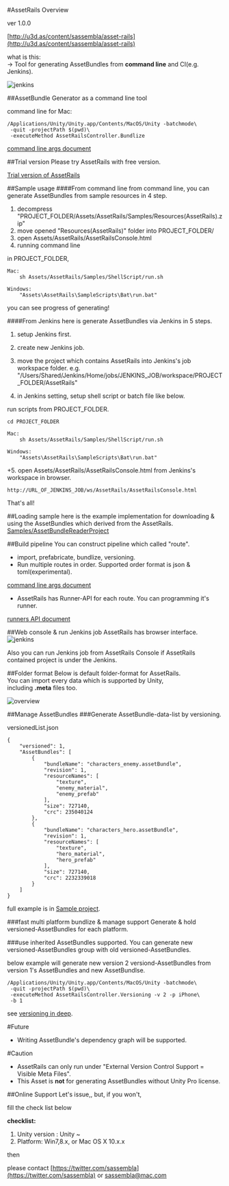 #AssetRails Overview

ver 1.0.0

[http://u3d.as/content/sassembla/asset-rails](http://u3d.as/content/sassembla/asset-rails)

what is this:  
-> Tool for generating AssetBundles from **command line** and CI(e.g. Jenkins).

![jenkins](https://raw.githubusercontent.com/sassembla/AssetRails-Support/master/image/webInterface.png "jenkins")

##AssetBundle Generator as a command line tool

command line for Mac:

	/Applications/Unity/Unity.app/Contents/MacOS/Unity -batchmode\
	 -quit -projectPath $(pwd)\
	 -executeMethod AssetRailsController.Bundlize


[command line args document](https://github.com/sassembla/AssetRails-Support/blob/master/CommandLineArgs.md#assetrails-command-line-args)

##Trial version
Please try AssetRails with free version.

[Trial version of AssetRails](https://github.com/sassembla/AssetRails-Support/tree/master/Samples/Sample_AssetRails)


##Sample usage
####From command line
from command line, you can generate AssetBundles from sample resources in 4 step.


1. decompress "PROJECT_FOLDER/Assets/AssetRails/Samples/Resources(AssetRails).zip"
1. move opened "Resources(AssetRails)" folder into PROJECT_FOLDER/
1. open Assets/AssetRails/AssetRailsConsole.html
1. running command line

in PROJECT_FOLDER, 

	Mac:
		sh Assets/AssetRails/Samples/ShellScript/run.sh
	
	Windows:
		"Assets\AssetRails\SampleScripts\Bat\run.bat"



you can see progress of generating!

####From Jenkins
here is generate AssetBundles via Jenkins in 5 steps.

1. setup Jenkins first.
1. create new Jenkins job.
1. move the project which contains AssetRails into Jenkins's job workspace folder.
	e.g. "/Users/Shared/Jenkins/Home/jobs/JENKINS_JOB/workspace/PROJECT_FOLDER/AssetRails"

1. in Jenkins setting, setup shell script or batch file like below.

run scripts from PROJECT_FOLDER.

	cd PROJECT_FOLDER

	Mac:
		sh Assets/AssetRails/Samples/ShellScript/run.sh
	
	Windows:
		"Assets\AssetRails\SampleScripts\Bat\run.bat"
		
+5. open Assets/AssetRails/AssetRailsConsole.html from Jenkins's workspace in browser.

	http://URL_OF_JENKINS_JOB/ws/AssetRails/AssetRailsConsole.html

That's all!

##Loading sample
here is the example implementation for downloading & using the AssetBundles which derived from the AssetRails.  
[Samples/AssetBundleReaderProject](https://github.com/sassembla/AssetRails-Support/tree/master/Samples/AssetBundleReaderProject)

##Build pipeline
You can construct pipeline which called "route".

* import, prefabricate, bundlize, versioning.
* Run multiple routes in order.
Supported order format is json & toml(experimental).

[command line args document](https://github.com/sassembla/AssetRails-Support/blob/master/CommandLineArgs.md#assetrails-command-line-args)

* AssetRails has Runner-API for each route.
You can programming it's runner.

[runners API document](https://github.com/sassembla/AssetRails-Support/blob/master/RunnersAPIDocument.md#assetrails-runners-api-document)

##Web console & run Jenkins job
AssetRails has browser interface.  
![jenkins](https://raw.githubusercontent.com/sassembla/AssetRails-Support/master/image/webInterface.png "jenkins")

Also you can run Jenkins job from AssetRails Console if AssetRails contained project is under the Jenkins.



##Folder format
Below is default folder-format for AssetRails.  
You can import every data which is supported by Unity,  
including **.meta** files too.

![overview](https://raw.githubusercontent.com/sassembla/AssetRails-Support/master/image/overview.png "overview")


##Manage AssetBundles
###Generate AssetBundle-data-list by versioning.

versionedList.json

    {
        "versioned": 1,
        "AssetBundles": [
            {
                "bundleName": "characters_enemy.assetBundle",
                "revision": 1,
                "resourceNames": [
                    "texture",
                    "enemy_material",
                    "enemy_prefab"
                ],
                "size": 727140,
                "crc": 235040124
            },
            {
                "bundleName": "characters_hero.assetBundle",
                "revision": 1,
                "resourceNames": [
                    "texture",
                    "hero_material",
                    "hero_prefab"
                ],
                "size": 727140,
                "crc": 2232339018
            }
        ]
    }	

full example is in [Sample project](https://github.com/sassembla/AssetRails-Support/tree/master/Samples/AssetBundleReaderProject).

###fast multi platform bundlize & manage support 
Generate & hold versioned-AssetBundles for each platform.

###use inherited AssetBundles supported.
You can generate new versioned-AssetBundles group with old versioned-AssetBundles.

below example will generate new version 2 versiond-AssetBundles from version 1's AssetBundles and new AssetBundlse.

	/Applications/Unity/Unity.app/Contents/MacOS/Unity -batchmode\
	 -quit -projectPath $(pwd)\
	 -executeMethod AssetRailsController.Versioning -v 2 -p iPhone\
	 -b 1

see [versioning in deep](https://github.com/sassembla/AssetRails-Support/blob/master/Versioning.md#versioning-in-deep).


#Future
* Writing AssetBundle's dependency graph will be supported.


#Caution
* AssetRails can only run under "External Version Control Support = Visible Meta Files".
* This Asset is **not** for generating AssetBundles without Unity Pro license.



##Online Support
Let's issue,, but, if you won't,

fill the check list below

**checklist:**

1. Unity version : Unity ~
2. Platform: Win7,8.x, or Mac OS X 10.x.x

then

please contact
[https://twitter.com/sassembla](https://twitter.com/sassembla)
or
[sassembla@mac.com](mailto:sassembla@mac.com)
